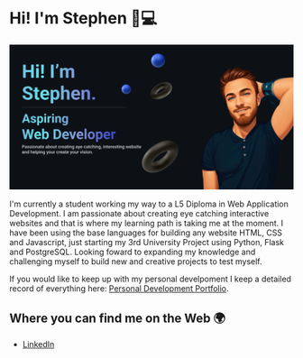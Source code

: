 # Hi! I'm Stephen 👋💻

![header](./imgs/header.png)

I'm currently a student working my way to a L5 Diploma in Web Application Development. I am passionate about creating eye catching interactive websites and that is where my learning path is taking me at the moment. I have been using the base languages for building any website HTML, CSS and Javascript, just starting my 3rd University Project using Python, Flask and PostgreSQL. Looking foward to expanding my knowledge and challenging myself to build new and creative projects to test myself. 

If you would like to keep up with my personal develpoment I keep a detailed record of everything here: [Personal Development Portfolio](https://github.com/StephenIles/Development-Portfolio). 

## Where you can find me on the Web 🌍

- [LinkedIn](https://www.linkedin.com/in/stephen-iles-7a0424262/)